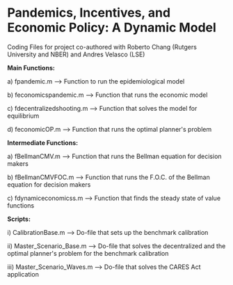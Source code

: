 # Pandemics, Incentives, and Economic Policy: A Dynamic Model
Coding Files for project co-authored with Roberto Chang (Rutgers University and NBER) and Andres Velasco (LSE) 

**Main Functions:**

a) fpandemic.m --> Function to run the epidemiological model

b) feconomicspandemic.m --> Function that runs the economic model

c) fdecentralizedshooting.m --> Function that solves the model for equilibrium

d) feconomicOP.m --> Function that runs the optimal planner's problem

**Intermediate Functions:**

a) fBellmanCMV.m --> Function that runs the Bellman equation for decision makers

b) fBellmanCMVFOC.m --> Function that runs the F.O.C. of the Bellman equation for decision makers

c) fdynamiceconomicss.m --> Function that finds the steady state of value functions

**Scripts:**

i) CalibrationBase.m --> Do-file that sets up the benchmark calibration

ii) Master_Scenario_Base.m --> Do-file that solves the decentralized and the optimal planner's problem for the benchmark calibration

iii) Master_Scenario_Waves.m --> Do-file that solves the CARES Act application


